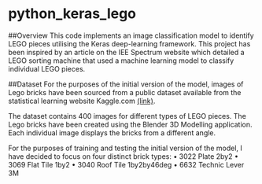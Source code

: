 # python_keras_lego

##Overview
This code implements an image classification model to identify LEGO pieces utilising the Keras deep-learning framework. This project has been inspired by an article on the IEE Spectrum website which detailed a LEGO sorting machine that used a machine learning model to classify individual LEGO pieces. 

##Dataset
For the purposes of the initial version of the model, images of Lego bricks have been sourced from a public dataset available from the statistical learning website Kaggle.com [(link)](https://www.kaggle.com/joosthazelzet/lego-brick-images).

The dataset contains 400 images for different types of LEGO pieces. The Lego bricks have been created using the Blender 3D Modelling application. Each individual image displays the bricks from a different angle.

For the purposes of training and testing the initial version of the model, I have decided to focus on four distinct brick types:
•	3022 Plate 2by2
•	3069 Flat Tile 1by2	
•	3040 Roof Tile 1by2by46deg
•	6632 Technic Lever 3M



